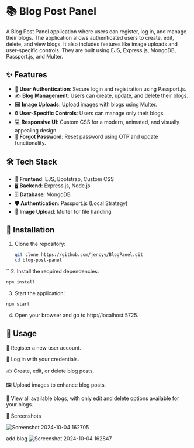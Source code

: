 # 📚 Blog Post Panel

A Blog Post Panel application where users can register, log in, and manage their blogs. The application allows authenticated users to create, edit, delete, and view blogs. It also includes features like image uploads and user-specific controls. They are built using EJS, Express.js, MongoDB, Passport.js, and Multer.

## ✨ Features

- 🔐 **User Authentication**: Secure login and registration using Passport.js.
- ✍️ **Blog Management**: Users can create, update, and delete their blogs.
- 🖼️ **Image Uploads**: Upload images with blogs using Multer.
- 🔒 **User-Specific Controls**: Users can manage only their blogs.
- 💻 **Responsive UI**: Custom CSS for a modern, animated, and visually appealing design.
- 📧 **Forgot Password**: Reset password using OTP and update functionality.

## 🛠️ Tech Stack

- 🎨 **Frontend**: EJS, Bootstrap, Custom CSS
- 🖥️ **Backend**: Express.js, Node.js
- 🗄️ **Database**: MongoDB
- 🛡️ **Authentication**: Passport.js (Local Strategy)
- 📂 **Image Upload**: Multer for file handling

## 🛑 Installation

1. Clone the repository:
   ```bash
   git clone https://github.com/jencyy/BlogPanel.git
   cd blog-post-panel

  ``
2. Install the required dependencies:
```bash
npm install
```

3. Start the application:
```bash
npm start
```
4. Open your browser and go to http://localhost:5725.

## 🚀 Usage
📝 Register a new user account.

🔑 Log in with your credentials.

✍️ Create, edit, or delete blog posts.

🖼️ Upload images to enhance blog posts.

👀 View all available blogs, with only edit and delete options available for your blogs.

📸 Screenshots

![Screenshot 2024-10-04 162705](https://github.com/user-attachments/assets/68a6ef4f-b36b-4f71-b93d-d6adc71e64c2)

add blog
![Screenshot 2024-10-04 162847](https://github.com/user-attachments/assets/3e7d96a8-044e-426f-b0ab-b608d9d8c521)

